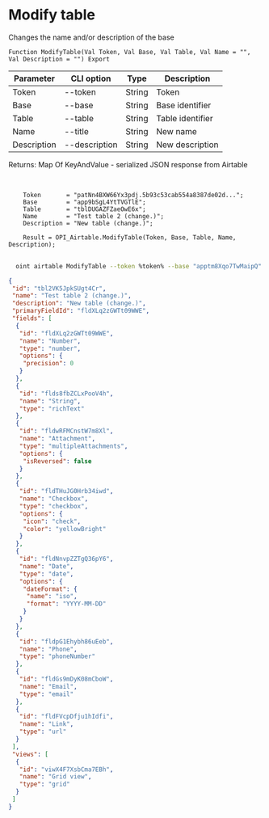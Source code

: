﻿---
sidebar_position: 2
---

# Modify table
 Changes the name and/or description of the base



`Function ModifyTable(Val Token, Val Base, Val Table, Val Name = "", Val Description = "") Export`

  | Parameter | CLI option | Type | Description |
  |-|-|-|-|
  | Token | --token | String | Token |
  | Base | --base | String | Base identifier |
  | Table | --table | String | Table identifier |
  | Name | --title | String | New name |
  | Description | --description | String | New description |

  
  Returns:  Map Of KeyAndValue - serialized JSON response from Airtable

<br/>




```bsl title="Code example"
    Token       = "patNn4BXW66Yx3pdj.5b93c53cab554a8387de02d...";
    Base        = "app9bSgL4YtTVGTlE";
    Table       = "tblDUGAZFZaeOwE6x";
    Name        = "Test table 2 (change.)";
    Description = "New table (change.)";

    Result = OPI_Airtable.ModifyTable(Token, Base, Table, Name, Description);
```



```sh title="CLI command example"
    
  oint airtable ModifyTable --token %token% --base "apptm8Xqo7TwMaipQ" --table "tbl9G4jVoTJpxYwSY" --title "Test table 2 (change.)" --description %description%

```

```json title="Result"
{
 "id": "tbl2VK5JpkSUgt4Cr",
 "name": "Test table 2 (change.)",
 "description": "New table (change.)",
 "primaryFieldId": "fldXLq2zGWTt09WWE",
 "fields": [
  {
   "id": "fldXLq2zGWTt09WWE",
   "name": "Number",
   "type": "number",
   "options": {
    "precision": 0
   }
  },
  {
   "id": "flds8fbZCLxPooV4h",
   "name": "String",
   "type": "richText"
  },
  {
   "id": "fldwRFMCnstW7m8Xl",
   "name": "Attachment",
   "type": "multipleAttachments",
   "options": {
    "isReversed": false
   }
  },
  {
   "id": "fldTHuJG0Hrb34iwd",
   "name": "Checkbox",
   "type": "checkbox",
   "options": {
    "icon": "check",
    "color": "yellowBright"
   }
  },
  {
   "id": "fldNnvpZZTgQ36pY6",
   "name": "Date",
   "type": "date",
   "options": {
    "dateFormat": {
     "name": "iso",
     "format": "YYYY-MM-DD"
    }
   }
  },
  {
   "id": "fldpG1Ehybh86uEeb",
   "name": "Phone",
   "type": "phoneNumber"
  },
  {
   "id": "fldGs9mDyK08mCboW",
   "name": "Email",
   "type": "email"
  },
  {
   "id": "fldFVcpDfju1hIdfi",
   "name": "Link",
   "type": "url"
  }
 ],
 "views": [
  {
   "id": "viwX4F7XsbCma7EBh",
   "name": "Grid view",
   "type": "grid"
  }
 ]
}
```
